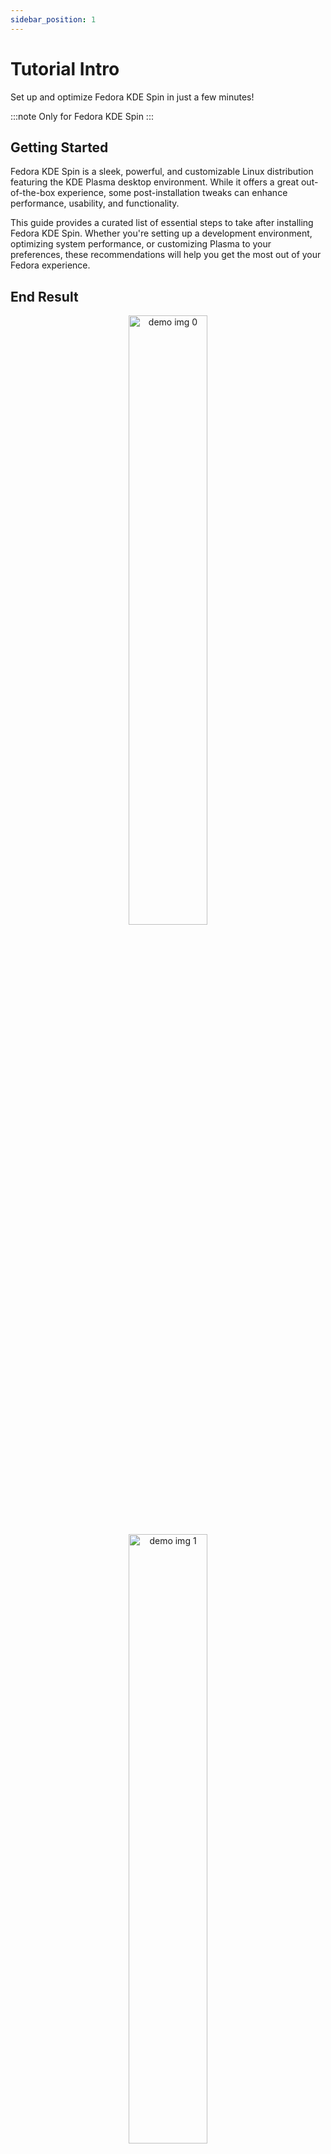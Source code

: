 ```yaml
---
sidebar_position: 1
---
```


# Tutorial Intro

Set up and optimize Fedora KDE Spin in just a few minutes!

:::note
Only for Fedora KDE Spin
:::

## Getting Started

Fedora KDE Spin is a sleek, powerful, and customizable Linux distribution featuring the KDE Plasma desktop environment. While it offers a great out-of-the-box experience, some post-installation tweaks can enhance performance, usability, and functionality.

This guide provides a curated list of essential steps to take after installing Fedora KDE Spin. Whether you're setting up a development environment, optimizing system performance, or customizing Plasma to your preferences, these recommendations will help you get the most out of your Fedora experience.

## End Result

<center>
<img src="/img/desktop0.png" alt="demo img 0" width="50%" />
<img src="/img/desktop1.png" alt="demo img 1" width="50%" />
<img src="/img/desktop1.png" alt="demo img 1" width="50%" />
<img src="/img/desktop0.png" alt="demo img 1" width="50%" />
</center>

## Update Your System

Before making any customizations, it's essential to update your system to ensure you have the latest security patches, bug fixes, and software updates. Open a terminal and run the following command:

```bash
sudo dnf update -y
```

This will fetch and install all available updates, keeping your system stable and secure. Once the update is complete, reboot your system to apply the changes:

```bash
reboot
```

Now, you're ready to proceed with further optimizations and customizations! 🚀
